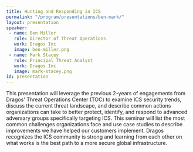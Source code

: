 ```yaml
---
title: Hunting and Responding in ICS
permalink: "/program/presentations/ben-mark/"
layout: presentation
speaker: 
 - name: Ben Miller
   role: Director of Threat Operations
   work: Dragos Inc
   image: ben-miller.png
 - name: Mark Stacey
   role: Principal Threat Analyst
   work: Dragos Inc
   image: mark-stacey.png
id: presentation
---
```


This presentation will leverage the previous 2-years of engagements from Dragos' Threat Operations Center (TOC) to examine ICS security trends, discuss the current threat landscape, and describe common actions organizations can take to better protect, identify, and respond to advanced adversary groups specifically targeting ICS. This seminar will list the most common challenges organizations face and use case studies to describe improvements we have helped our customers implement. Dragos recognizes the ICS community is strong and learning from each other on what works is the best path to a more secure global infrastructure.